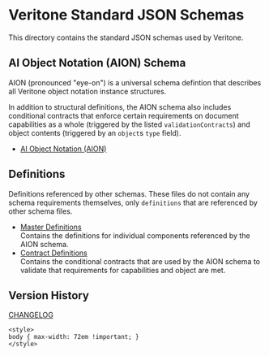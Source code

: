 # Veritone Standard JSON Schemas

This directory contains the standard JSON schemas used by Veritone.

## AI Object Notation (AION) Schema

AION (pronounced "eye-on") is a universal schema defintion 
that describes all Veritone object notation instance structures. 

In addition to structural definitions, 
the AION schema also includes conditional contracts 
that enforce certain requirements on 
document capabilities as a whole (triggered by the listed `validationContracts`)
and object contents (triggered by an `object`s `type` field).

- [AI Object Notation (AION)](./aion/schema.json)

## Definitions

Definitions referenced by other schemas. 
These files do not contain any schema requirements themselves, 
only `definitions` that are referenced by other schema files.

- [Master Definitions](./master.json)  
  Contains the definitions for individual components referenced by the AION schema.
- [Contract Definitions](./contracts.json)  
  Contains the conditional contracts that are used by the AION schema to validate that
  requirements for capabilities and object are met.

## Version History

[CHANGELOG](./CHANGELOG.html)

``` {=html}
<style>
body { max-width: 72em !important; }
</style>
```